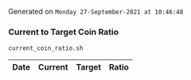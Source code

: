 Generated on `Monday 27-September-2021 at 10:46:48`

### Current to Target Coin Ratio
`current_coin_ratio.sh`

Date|Current|Target|Ratio
---|---|---|---
